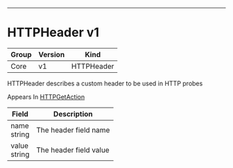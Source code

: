 

-----------
# HTTPHeader v1



Group        | Version     | Kind
------------ | ---------- | -----------
Core | v1 | HTTPHeader







HTTPHeader describes a custom header to be used in HTTP probes

<aside class="notice">
Appears In <a href="#httpgetaction-v1">HTTPGetAction</a> </aside>

Field        | Description
------------ | -----------
name <br /> string | The header field name
value <br /> string | The header field value






